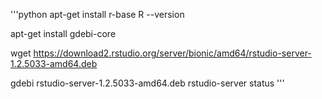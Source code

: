 '''python
apt-get install r-base
R --version

apt-get install gdebi-core

wget https://download2.rstudio.org/server/bionic/amd64/rstudio-server-1.2.5033-amd64.deb

gdebi rstudio-server-1.2.5033-amd64.deb
rstudio-server status
'''
